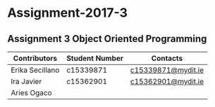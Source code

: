 # Assignment-2017-3

## Assignment 3 Object Oriented Programming

| Contributors | Student Number | Contacts|
| ------|------|------|
| Erika Secillano | c15339871 | c15339871@mydit.ie|
|Ira Javier | c15362901 | c15362901@mydit.ie |
|Aries Ogaco| | |



